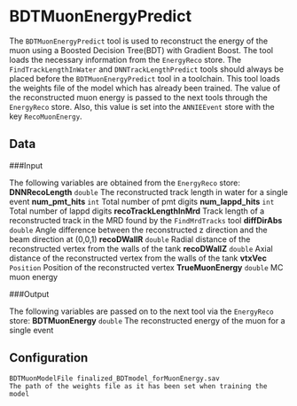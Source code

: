 # BDTMuonEnergyPredict

The `BDTMuonEnergyPredict` tool is used to reconstruct the energy of the muon using a Boosted Decision Tree(BDT) with Gradient Boost. The tool loads the necessary information from the `EnergyReco` store. The `FindTrackLengthInWater` and `DNNTrackLengthPredict` tools should always be placed before the `BDTMuonEnergyPredict` tool in a toolchain. This tool loads the weights file of the model which has already been trained. The value of the reconstructed muon energy is passed to the next tools through the `EnergyReco` store. Also, this value is set into the `ANNIEEvent` store with the key `RecoMuonEnergy`.

## Data

###Input

The following variables are obtained from the `EnergyReco` store:
**DNNRecoLength** `double` The reconstructed track length in water for a single event
**num_pmt_hits** `int` Total number of pmt digits
**num_lappd_hits** `int` Total number of lappd digits
**recoTrackLengthInMrd** Track length of a reconstructed track in the MRD found by the `FindMrdTracks` tool
**diffDirAbs** `double` Angle difference between the reconstructed z direction and the beam direction at (0,0,1)
**recoDWallR** `double` Radial distance of the reconstructed vertex from the walls of the tank 
**recoDWallZ** `double` Axial distance of the reconstructed vertex from the walls of the tank
**vtxVec** `Position` Position of the reconstructed vertex
**TrueMuonEnergy** `double` MC muon energy

###Output

The following variables are passed on to the next tool via the `EnergyReco` store:
**BDTMuonEnergy** `double` The reconstructed energy of the muon for a single event

## Configuration

```
BDTMuonModelFile finalized_BDTmodel_forMuonEnergy.sav
The path of the weights file as it has been set when training the model
```
